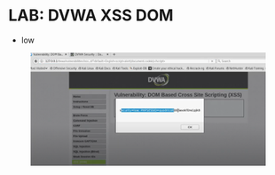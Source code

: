 # LAB: DVWA XSS DOM

* low

<figure><img src="../.gitbook/assets/image (20).png" alt=""><figcaption></figcaption></figure>

